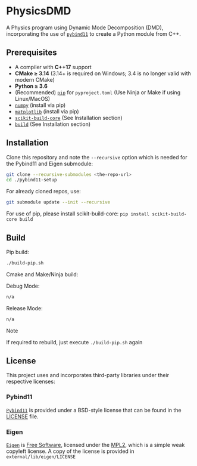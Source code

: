 # PhysicsDMD

A Physics program using Dynamic Mode Decomposition (DMD), incorporating the use of [`pybind11`](https://github.com/pybind/pybind11)
to create a Python module from C++.

## Prerequisites

- A compiler with **C++17** support
- **CMake ≥ 3.14** (3.14+ is required on Windows; 3.4 is no longer valid with modern CMake)
- **Python ≥ 3.6**
- (Recommended) [`pip`](https://pip.pypa.io/) for `pyproject.toml` (Use Ninja or Make if using Linux/MacOS)
- [`numpy`](https://pypi.org/project/numpy/) (install via pip)
- [`matplotlib`](https://pypi.org/project/matplotlib/) (install via pip)
- [`scikit-build-core`](https://pypi.org/project/scikit-build-core/) (See Installation section)
- [`build`](https://pypi.org/project/build/) (See Installation section)

## Installation

Clone this repository and note the `--recursive` option which is
needed for the Pybind11 and Eigen submodule:

```bash
git clone --recursive-submodules <the-repo-url>
cd ./pybind11-setup
```

For already cloned repos, use:

```bash
git submodule update --init --recursive
```

For use of pip, please install scikit-build-core: ```pip install scikit-build-core build```

## Build

Pip build:

```bash
./build-pip.sh
```

Cmake and Make/Ninja build:

Debug Mode:

```bash
n/a
```

Release Mode:

```bash
n/a
```

> [!NOTE]
> If required to rebuild, just execute ```./build-pip.sh``` again

## License

This project uses and incorporates third-party libraries under their respective licenses:

### Pybind11
[`Pybind11`](https://github.com/pybind/pybind11) is provided under a BSD-style license that can be found in the [LICENSE](https://github.com/pybind/pybind11/blob/master/LICENSE)
file.

### Eigen
[`Eigen`](http://eigen.tuxfamily.org) is [Free Software](https://www.gnu.org/philosophy/free-sw.html), licensed under the [MPL2](https://www.mozilla.org/en-US/MPL/2.0/), which is a simple weak copyleft license. A copy of the license is provided in ```external/lib/eigen/LICENSE```